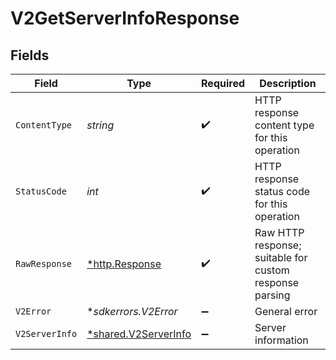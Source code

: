 # V2GetServerInfoResponse


## Fields

| Field                                                              | Type                                                               | Required                                                           | Description                                                        |
| ------------------------------------------------------------------ | ------------------------------------------------------------------ | ------------------------------------------------------------------ | ------------------------------------------------------------------ |
| `ContentType`                                                      | *string*                                                           | :heavy_check_mark:                                                 | HTTP response content type for this operation                      |
| `StatusCode`                                                       | *int*                                                              | :heavy_check_mark:                                                 | HTTP response status code for this operation                       |
| `RawResponse`                                                      | [*http.Response](https://pkg.go.dev/net/http#Response)             | :heavy_check_mark:                                                 | Raw HTTP response; suitable for custom response parsing            |
| `V2Error`                                                          | **sdkerrors.V2Error*                                               | :heavy_minus_sign:                                                 | General error                                                      |
| `V2ServerInfo`                                                     | [*shared.V2ServerInfo](../../../pkg/models/shared/v2serverinfo.md) | :heavy_minus_sign:                                                 | Server information                                                 |